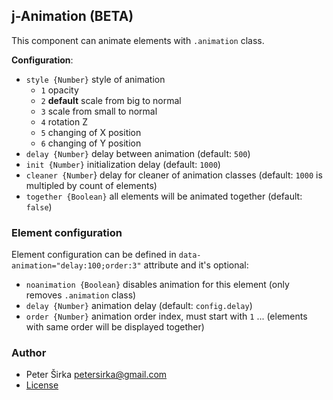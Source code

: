 ## j-Animation (BETA)

This component can animate elements with `.animation` class.

__Configuration__:

- `style {Number}` style of animation
	- `1` opacity
	- `2` __default__ scale from big to normal
	- `3` scale from small to normal
	- `4` rotation Z
	- `5` changing of X position
	- `6` changing of Y position
- `delay {Number}` delay between animation (default: `500`)
- `init {Number}` initialization delay (default: `1000`)
- `cleaner {Number`} delay for cleaner of animation classes (default: `1000` is multipled by count of elements)
- `together {Boolean}` all elements will be animated together (default: `false`)

### Element configuration

Element configuration can be defined in `data-animation="delay:100;order:3"` attribute and it's optional:

- `noanimation {Boolean}` disables animation for this element (only removes `.animation` class)
- `delay {Number}` animation delay (default: `config.delay`)
- `order {Number}` animation order index, must start with `1` ... (elements with same order will be displayed together)

### Author

- Peter Širka <petersirka@gmail.com>
- [License](https://www.totaljs.com/license/)